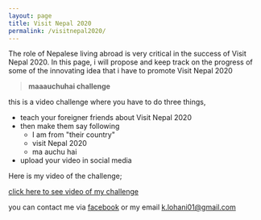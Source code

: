 ```yaml
---
layout: page
title: Visit Nepal 2020
permalink: /visitnepal2020/
---
```


The role of Nepalese living abroad is very critical in the success of Visit Nepal 2020.
In this page, i will propose and keep track on the progress of some of the innovating idea that i have to promote Visit Nepal 2020
> **maaauchuhai challenge**

this is a video challenge where you have to do three things,

* teach your foreigner friends about Visit Nepal 2020
* then make them say following
    *  I am from "their country"
    *  visit Nepal 2020
    *  ma auchu hai 
* upload your video in social media

Here is my video of the challenge;

[click here to see video of my challenge](https://www.facebook.com/kshitij.lohani/videos/vb.1210477270/10215573884679459)

you can contact me via [facebook](https://www.facebook.com/kshitij.lohani) or my email k.lohani01@gmail.com